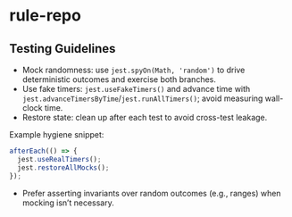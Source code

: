 # rule-repo

## Testing Guidelines
- Mock randomness: use `jest.spyOn(Math, 'random')` to drive deterministic outcomes and exercise both branches.
- Use fake timers: `jest.useFakeTimers()` and advance time with `jest.advanceTimersByTime`/`jest.runAllTimers()`; avoid measuring wall-clock time.
- Restore state: clean up after each test to avoid cross-test leakage.

Example hygiene snippet:

```ts
afterEach(() => {
  jest.useRealTimers();
  jest.restoreAllMocks();
});
```

- Prefer asserting invariants over random outcomes (e.g., ranges) when mocking isn’t necessary.
